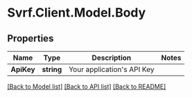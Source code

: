 # Svrf.Client.Model.Body
## Properties

Name | Type | Description | Notes
------------ | ------------- | ------------- | -------------
**ApiKey** | **string** | Your application&#39;s API Key | 

[[Back to Model list]](../README.md#documentation-for-models) [[Back to API list]](../README.md#documentation-for-api-endpoints) [[Back to README]](../README.md)

